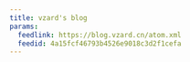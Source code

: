 ```yaml
---
title: vzard's blog
params:
  feedlink: https://blog.vzard.cn/atom.xml
  feedid: 4a15fcf46793b4526e9018c3d2f1cefa
---
```

